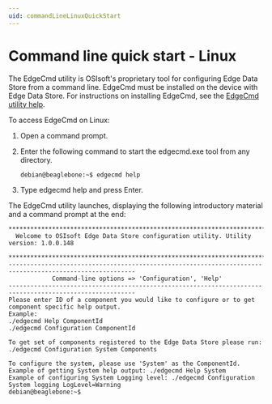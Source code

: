```yaml
---
uid: commandLineLinuxQuickStart
---
```


# Command line quick start - Linux

The EdgeCmd utility is OSIsoft's proprietary tool for configuring Edge Data Store from a command line. EdgeCmd must be installed on the device with Edge Data Store. For instructions on installing EdgeCmd, see the [EdgeCmd utility help](https://docs.osisoft.com/bundle/edgecmd/page/index.html).

To access EdgeCmd on Linux:

1. Open a command prompt.

1. Enter the following command to start the edgecmd.exe tool from any directory.

   ```bash
   debian@beaglebone:~$ edgecmd help
   ```

1. Type edgecmd help and press Enter.

 The EdgeCmd utility launches, displaying the following introductory material and a command prompt at the end:

   ```
   ************************************************************************************************************************
     Welcome to OSIsoft Edge Data Store configuration utility. Utility version: 1.0.0.148

   ************************************************************************************************************************
   ---------------------------------------------------------------------------------------------------------
               Command-line options => 'Configuration', 'Help'
   ---------------------------------------------------------------------------------------------------------
   Please enter ID of a component you would like to configure or to get component specific help output.
   Example:
   ./edgecmd Help ComponentId
   ./edgecmd Configuration ComponentId

   To get set of components registered to the Edge Data Store please run: ./edgecmd Configuration System Components

   To configure the system, please use 'System' as the ComponentId.
   Example of getting System help output: ./edgecmd Help System
   Example of configuring System Logging level: ./edgecmd Configuration System logging LogLevel=Warning
   debian@beaglebone:~$
   ```
